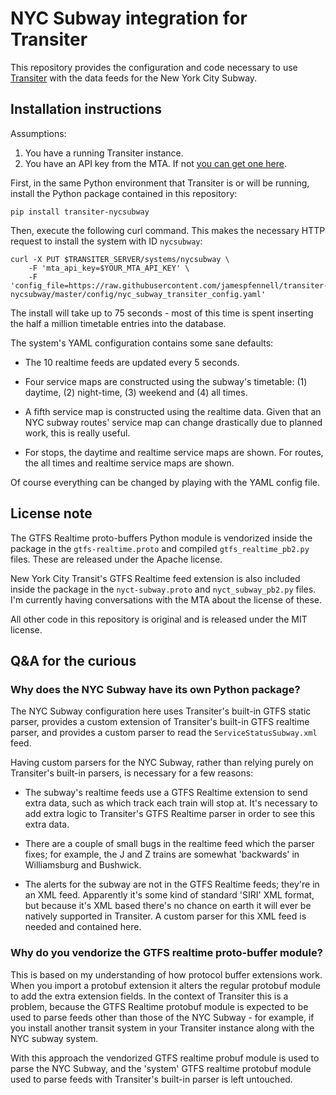 # NYC Subway integration for Transiter

This repository provides the configuration and code necessary to 
use [Transiter](https://github.com/jamespfennell/transiter) with the data feeds for the New York City Subway.

## Installation instructions

Assumptions:

1. You have a running Transiter instance.
1. You have an API key from the MTA. If not [you can get one here](https://datamine.mta.info/user/register).

First, in the same Python environment that Transiter is or will be running,
install the Python package contained in this repository:

    pip install transiter-nycsubway

Then, execute the following curl
command. This makes the necessary HTTP request to install the system with ID `nycsubway`:

    curl -X PUT $TRANSITER_SERVER/systems/nycsubway \
        -F 'mta_api_key=$YOUR_MTA_API_KEY' \
        -F 'config_file=https://raw.githubusercontent.com/jamespfennell/transiter-nycsubway/master/config/nyc_subway_transiter_config.yaml'
        
The install will take up to 75 seconds - most of this time is spent
inserting the half a million timetable entries into the database.

The system's YAML configuration contains some sane defaults:

- The 10 realtime feeds are updated every 5 seconds.

- Four service maps are constructed using the subway's timetable: (1) daytime,
  (2) night-time, (3) weekend and (4) all times.
  
- A fifth service map is constructed using the realtime data.
  Given that an NYC subway routes' service map can change drastically
  due to planned work,
  this is really useful.

- For stops, the daytime and realtime service maps are shown.
  For routes, the all times and realtime service maps are shown.
  
Of course everything can be changed by playing with the YAML config file.


## License note

The GTFS Realtime proto-buffers Python module is vendorized inside the package in
the
`gtfs-realtime.proto` and compiled `gtfs_realtime_pb2.py` files.
These are 
released under the Apache license.

New York City Transit's GTFS Realtime feed extension is also included inside
the package in the `nyct-subway.proto` and `nyct_subway_pb2.py` files. 
I'm currently having conversations with the MTA about the license of these.

All other code in this repository is original and
is released under the MIT license.

## Q&A for the curious

### Why does the NYC Subway have its own Python package?

The NYC Subway configuration here uses Transiter's built-in GTFS static parser,
provides a custom extension of Transiter's built-in GTFS realtime parser, 
and provides a custom parser to read the `ServiceStatusSubway.xml` feed. 

Having custom parsers for the NYC Subway, rather than relying purely on 
Transiter's built-in parsers, is necessary for a few reasons:

- The subway's realtime feeds use a GTFS Realtime extension to send extra
    data, such as which track each train will stop at. It's necessary
    to add extra logic to Transiter's GTFS Realtime parser in order to see
    this extra data.
    
- There are a couple of small bugs in the realtime feed which
    the parser fixes; for example, the J and Z trains are somewhat 'backwards'
    in Williamsburg and Bushwick.

- The alerts for the subway are not in the GTFS Realtime feeds; they're in an XML
    feed. Apparently it's some kind of standard 'SIRI' XML format,
    but because it's XML based there's no chance on earth it will ever be
    natively supported in Transiter.
     A custom parser for this XML feed is needed and contained here.

### Why do you vendorize the GTFS realtime proto-buffer module?

This is based on my understanding of how protocol buffer extensions work.
When you import a protobuf extension it alters
 the regular protobuf module to add the extra extension fields.
 In the context of Transiter this is a problem, because the 
 GTFS Realtime protobuf
 module is expected to be used to parse feeds other than those of the NYC Subway - 
 for example, if you install another transit system in your Transiter instance
 along with the NYC subway system.

With this approach the vendorized GTFS realtime 
probuf module is used to parse the NYC Subway, and 
the 'system' GTFS realtime
protobuf module used to parse feeds with Transiter's
built-in parser is left untouched.


